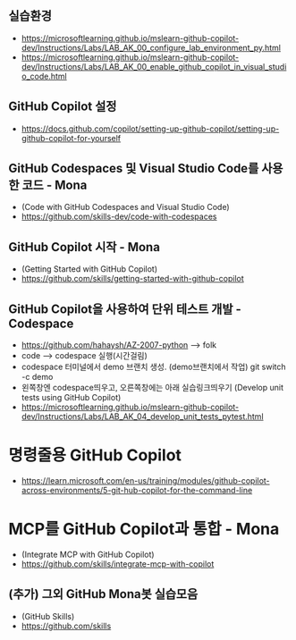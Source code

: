 ## 실습환경
- https://microsoftlearning.github.io/mslearn-github-copilot-dev/Instructions/Labs/LAB_AK_00_configure_lab_environment_py.html
- https://microsoftlearning.github.io/mslearn-github-copilot-dev/Instructions/Labs/LAB_AK_00_enable_github_copilot_in_visual_studio_code.html

## GitHub Copilot 설정
- https://docs.github.com/copilot/setting-up-github-copilot/setting-up-github-copilot-for-yourself

## GitHub Codespaces 및 Visual Studio Code를 사용한 코드 - Mona
- (Code with GitHub Codespaces and Visual Studio Code)
- https://github.com/skills-dev/code-with-codespaces

## GitHub Copilot 시작 - Mona
- (Getting Started with GitHub Copilot)
- https://github.com/skills/getting-started-with-github-copilot

## GitHub Copilot을 사용하여 단위 테스트 개발 - Codespace
- https://github.com/hahaysh/AZ-2007-python  --> folk
- code --> codespace 실행(시간걸림)
- codespace 터미널에서 demo 브랜치 생성. (demo브랜치에서 작업)
    git switch -c demo
- 왼쪽창엔 codespace띄우고, 오른쪽창에는 아래 실습링크띄우기
  (Develop unit tests using GitHub Copilot)
- https://microsoftlearning.github.io/mslearn-github-copilot-dev/Instructions/Labs/LAB_AK_04_develop_unit_tests_pytest.html

# 명령줄용 GitHub Copilot
- https://learn.microsoft.com/en-us/training/modules/github-copilot-across-environments/5-git-hub-copilot-for-the-command-line


# MCP를 GitHub Copilot과 통합 - Mona
- (Integrate MCP with GitHub Copilot)
- https://github.com/skills/integrate-mcp-with-copilot


## (추가) 그외 GitHub Mona봇 실습모음
- (GitHub Skills)
- https://github.com/skills
